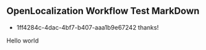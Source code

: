 ## OpenLocalization Workflow Test MarkDown
* 1ff4284c-4dac-4bf7-b407-aaa1b9e67242 
thanks!

Hello world